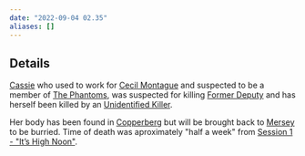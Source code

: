 ```yaml
---
date: "2022-09-04 02.35"
aliases: []
---
```


## Details

[Cassie](../Zettelkasten/Cassie.md) who used to work for [Cecil Montague](../Zettelkasten/Cecil%20Montague.md) and suspected to be a member of [The Phantoms](../Zettelkasten/The%20Phantoms.md), was suspected for killing [Former Deputy](../Zettelkasten/Former%20Deputy.md) and has herself been killed by an [Unidentified Killer](../Zettelkasten/Unidentified%20Killer.md).

Her body has been found in [Copperberg](../Zettelkasten/Copperberg.md) but will be brought back to [Mersey](../Zettelkasten/Mersey.md) to be burried. Time of death was aproximately "half a week" from [Session 1 - "It’s High Noon"](../Sessions/Session%201%20-%20"It’s%20High%20Noon".md).

